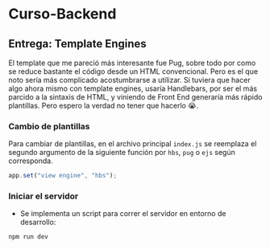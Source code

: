 # Curso-Backend

## Entrega: Template Engines

El template que me pareció más interesante fue Pug, sobre todo por como se reduce bastante el código desde un HTML convencional. Pero es el que noto sería más complicado acostumbrarse a utilizar. Si tuviera que hacer algo ahora mismo con template engines, usaría Handlebars, por ser el más parcido a la sintaxis de HTML, y viniendo de Front End generaría más rápido plantillas. Pero espero la verdad no tener que hacerlo 😭.

### Cambio de plantillas

Para cambiar de plantillas, en el archivo principal `index.js` se reemplaza el segundo argumento de la siguiente función por `hbs`, `pug` o `ejs` según corresponda.

```javascript
app.set("view engine", "hbs");
```

### Iniciar el servidor

* Se implementa un script para correr el servidor en entorno de desarrollo:

`npm run dev`

